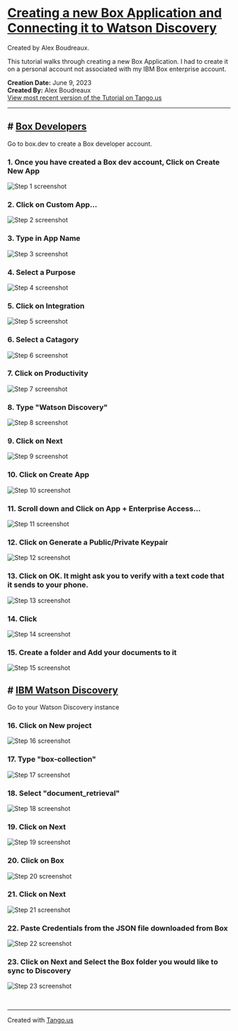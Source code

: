# [Creating a new Box Application and Connecting it to Watson Discovery ](https://app.tango.us/app/workflow/1c96b5a8-e4e9-4427-b079-f9d074e325e6?utm_source=markdown&utm_medium=markdown&utm_campaign=workflow%20export%20links)

Created by Alex Boudreaux.

This tutorial walks through creating a new Box Application. I had to create it on a personal account not associated with my IBM Box enterprise account.

__Creation Date:__ June 9, 2023  
__Created By:__ Alex Boudreaux  
[View most recent version of the Tutorial on Tango.us](https://app.tango.us/app/workflow/1c96b5a8-e4e9-4427-b079-f9d074e325e6?utm_source=markdown&utm_medium=markdown&utm_campaign=workflow%20export%20links)



***




## # [Box Developers](https://ibmwatsonsandbox.app.box.com/developers/console/newapp)
Go to box.dev to create a Box developer account.


### 1. Once you have created a Box dev account, Click on Create New App
![Step 1 screenshot](https://images.tango.us/workflows/1c96b5a8-e4e9-4427-b079-f9d074e325e6/steps/100c938a-6671-439a-800d-f9afc0c94e2a/c80c1e5a-780b-4c4d-a505-197d9d136eda.png?crop=focalpoint&fit=crop&fp-x=0.9457&fp-y=0.1043&fp-z=2.9466&w=1200&border=2%2CF4F2F7&border-radius=8%2C8%2C8%2C8&border-radius-inner=8%2C8%2C8%2C8&blend-align=bottom&blend-mode=normal&blend-x=0&blend-w=1200&blend64=aHR0cHM6Ly9pbWFnZXMudGFuZ28udXMvc3RhdGljL21hZGUtd2l0aC10YW5nby13YXRlcm1hcmstdjIucG5n&mark-x=867&mark-y=169&m64=aHR0cHM6Ly9pbWFnZXMudGFuZ28udXMvc3RhdGljL2JsYW5rLnBuZz9tYXNrPWNvcm5lcnMmYm9yZGVyPTYlMkNGRjc0NDImdz0yODImaD03OSZmaXQ9Y3JvcCZjb3JuZXItcmFkaXVzPTEw)


### 2. Click on Custom App…
![Step 2 screenshot](https://images.tango.us/workflows/1c96b5a8-e4e9-4427-b079-f9d074e325e6/steps/5b7bd69f-37af-42d5-b606-bc9aa91cb0e7/9a4e5138-28c5-4018-8f15-e9ba29d418a3.png?crop=focalpoint&fit=crop&fp-x=0.2262&fp-y=0.4213&fp-z=1.2141&w=1200&border=2%2CF4F2F7&border-radius=8%2C8%2C8%2C8&border-radius-inner=8%2C8%2C8%2C8&blend-align=bottom&blend-mode=normal&blend-x=0&blend-w=1200&blend64=aHR0cHM6Ly9pbWFnZXMudGFuZ28udXMvc3RhdGljL21hZGUtd2l0aC10YW5nby13YXRlcm1hcmstdjIucG5n&mark-x=216&mark-y=124&m64=aHR0cHM6Ly9pbWFnZXMudGFuZ28udXMvc3RhdGljL2JsYW5rLnBuZz9tYXNrPWNvcm5lcnMmYm9yZGVyPTYlMkNGRjc0NDImdz0yMjcmaD00MzImZml0PWNyb3AmY29ybmVyLXJhZGl1cz0xMA%3D%3D)


### 3. Type in App Name
![Step 3 screenshot](https://images.tango.us/workflows/1c96b5a8-e4e9-4427-b079-f9d074e325e6/steps/ea67eb07-8af6-465b-9a2e-ca07d9256e97/8f03023d-f100-4472-be4d-34d1a934c690.png?crop=focalpoint&fit=crop&fp-x=0.5003&fp-y=0.4094&fp-z=1.7487&w=1200&border=2%2CF4F2F7&border-radius=8%2C8%2C8%2C8&border-radius-inner=8%2C8%2C8%2C8&blend-align=bottom&blend-mode=normal&blend-x=0&blend-w=1200&blend64=aHR0cHM6Ly9pbWFnZXMudGFuZ28udXMvc3RhdGljL21hZGUtd2l0aC10YW5nby13YXRlcm1hcmstdjIucG5n&mark-x=315&mark-y=316&m64=aHR0cHM6Ly9pbWFnZXMudGFuZ28udXMvc3RhdGljL2JsYW5rLnBuZz9tYXNrPWNvcm5lcnMmYm9yZGVyPTYlMkNGRjc0NDImdz01NzAmaD00NyZmaXQ9Y3JvcCZjb3JuZXItcmFkaXVzPTEw)


### 4. Select a Purpose
![Step 4 screenshot](https://images.tango.us/workflows/1c96b5a8-e4e9-4427-b079-f9d074e325e6/steps/36636139-2a1c-4960-9134-452e85974b75/0c589705-eff7-404e-90cd-1552bcef1b05.png?crop=focalpoint&fit=crop&fp-x=0.5003&fp-y=0.6496&fp-z=1.7487&w=1200&border=2%2CF4F2F7&border-radius=8%2C8%2C8%2C8&border-radius-inner=8%2C8%2C8%2C8&blend-align=bottom&blend-mode=normal&blend-x=0&blend-w=1200&blend64=aHR0cHM6Ly9pbWFnZXMudGFuZ28udXMvc3RhdGljL21hZGUtd2l0aC10YW5nby13YXRlcm1hcmstdjIucG5n&mark-x=315&mark-y=315&m64=aHR0cHM6Ly9pbWFnZXMudGFuZ28udXMvc3RhdGljL2JsYW5rLnBuZz9tYXNrPWNvcm5lcnMmYm9yZGVyPTYlMkNGRjc0NDImdz01NzAmaD00OSZmaXQ9Y3JvcCZjb3JuZXItcmFkaXVzPTEw)


### 5. Click on Integration
![Step 5 screenshot](https://images.tango.us/workflows/1c96b5a8-e4e9-4427-b079-f9d074e325e6/steps/f1dc2600-e9f5-4d17-bc39-ce56db52f584/f019c193-deef-4f82-ab34-d8354532359c.png?crop=focalpoint&fit=crop&fp-x=0.4989&fp-y=0.4026&fp-z=1.7607&w=1200&border=2%2CF4F2F7&border-radius=8%2C8%2C8%2C8&border-radius-inner=8%2C8%2C8%2C8&blend-align=bottom&blend-mode=normal&blend-x=0&blend-w=1200&blend64=aHR0cHM6Ly9pbWFnZXMudGFuZ28udXMvc3RhdGljL21hZGUtd2l0aC10YW5nby13YXRlcm1hcmstdjIucG5n&mark-x=317&mark-y=314&m64=aHR0cHM6Ly9pbWFnZXMudGFuZ28udXMvc3RhdGljL2JsYW5rLnBuZz9tYXNrPWNvcm5lcnMmYm9yZGVyPTYlMkNGRjc0NDImdz01NjYmaD01MiZmaXQ9Y3JvcCZjb3JuZXItcmFkaXVzPTEw)


### 6. Select a Catagory 
![Step 6 screenshot](https://images.tango.us/workflows/1c96b5a8-e4e9-4427-b079-f9d074e325e6/steps/3188ff9c-875a-47ab-b6f7-168af3fcc3b8/bc1230d4-539f-4bae-b38d-48cb7aedfb58.png?crop=focalpoint&fit=crop&fp-x=0.4989&fp-y=0.6024&fp-z=1.7572&w=1200&border=2%2CF4F2F7&border-radius=8%2C8%2C8%2C8&border-radius-inner=8%2C8%2C8%2C8&blend-align=bottom&blend-mode=normal&blend-x=0&blend-w=1200&blend64=aHR0cHM6Ly9pbWFnZXMudGFuZ28udXMvc3RhdGljL21hZGUtd2l0aC10YW5nby13YXRlcm1hcmstdjIucG5n&mark-x=316&mark-y=315&m64=aHR0cHM6Ly9pbWFnZXMudGFuZ28udXMvc3RhdGljL2JsYW5rLnBuZz9tYXNrPWNvcm5lcnMmYm9yZGVyPTYlMkNGRjc0NDImdz01NjcmaD00OSZmaXQ9Y3JvcCZjb3JuZXItcmFkaXVzPTEw)


### 7. Click on Productivity
![Step 7 screenshot](https://images.tango.us/workflows/1c96b5a8-e4e9-4427-b079-f9d074e325e6/steps/04121196-f73c-45fc-a696-84bd05de36bf/d025af45-789f-4789-be15-ee442818c3ee.png?crop=focalpoint&fit=crop&fp-x=0.4989&fp-y=0.3740&fp-z=1.7607&w=1200&border=2%2CF4F2F7&border-radius=8%2C8%2C8%2C8&border-radius-inner=8%2C8%2C8%2C8&blend-align=bottom&blend-mode=normal&blend-x=0&blend-w=1200&blend64=aHR0cHM6Ly9pbWFnZXMudGFuZ28udXMvc3RhdGljL21hZGUtd2l0aC10YW5nby13YXRlcm1hcmstdjIucG5n&mark-x=317&mark-y=314&m64=aHR0cHM6Ly9pbWFnZXMudGFuZ28udXMvc3RhdGljL2JsYW5rLnBuZz9tYXNrPWNvcm5lcnMmYm9yZGVyPTYlMkNGRjc0NDImdz01NjYmaD01MiZmaXQ9Y3JvcCZjb3JuZXItcmFkaXVzPTEw)


### 8. Type "Watson Discovery"
![Step 8 screenshot](https://images.tango.us/workflows/1c96b5a8-e4e9-4427-b079-f9d074e325e6/steps/0bd3d620-2954-4f90-bcec-29d1b98a8e0a/b3466575-0b5f-4df2-a496-3c166ebca808.png?crop=focalpoint&fit=crop&fp-x=0.4989&fp-y=0.6791&fp-z=1.7572&w=1200&border=2%2CF4F2F7&border-radius=8%2C8%2C8%2C8&border-radius-inner=8%2C8%2C8%2C8&blend-align=bottom&blend-mode=normal&blend-x=0&blend-w=1200&blend64=aHR0cHM6Ly9pbWFnZXMudGFuZ28udXMvc3RhdGljL21hZGUtd2l0aC10YW5nby13YXRlcm1hcmstdjIucG5n&mark-x=316&mark-y=316&m64=aHR0cHM6Ly9pbWFnZXMudGFuZ28udXMvc3RhdGljL2JsYW5rLnBuZz9tYXNrPWNvcm5lcnMmYm9yZGVyPTYlMkNGRjc0NDImdz01NjcmaD00NyZmaXQ9Y3JvcCZjb3JuZXItcmFkaXVzPTEw)


### 9. Click on Next
![Step 9 screenshot](https://images.tango.us/workflows/1c96b5a8-e4e9-4427-b079-f9d074e325e6/steps/df9ccb4b-3154-4e86-a43e-19d10aa5166f/7abbbf3e-0cff-462b-91cd-553e0e7447ac.png?crop=focalpoint&fit=crop&fp-x=0.6150&fp-y=0.7441&fp-z=2.9306&w=1200&border=2%2CF4F2F7&border-radius=8%2C8%2C8%2C8&border-radius-inner=8%2C8%2C8%2C8&blend-align=bottom&blend-mode=normal&blend-x=0&blend-w=1200&blend64=aHR0cHM6Ly9pbWFnZXMudGFuZ28udXMvc3RhdGljL21hZGUtd2l0aC10YW5nby13YXRlcm1hcmstdjIucG5n&mark-x=528&mark-y=293&m64=aHR0cHM6Ly9pbWFnZXMudGFuZ28udXMvc3RhdGljL2JsYW5rLnBuZz9tYXNrPWNvcm5lcnMmYm9yZGVyPTYlMkNGRjc0NDImdz0xNDUmaD05NCZmaXQ9Y3JvcCZjb3JuZXItcmFkaXVzPTEw)


### 10. Click on Create App
![Step 10 screenshot](https://images.tango.us/workflows/1c96b5a8-e4e9-4427-b079-f9d074e325e6/steps/865737eb-796d-4316-b0d7-90d22bf404bc/6ef146bc-87c0-4f2a-87be-dfeb6a09cc1f.png?crop=focalpoint&fit=crop&fp-x=0.6036&fp-y=0.7441&fp-z=2.7384&w=1200&border=2%2CF4F2F7&border-radius=8%2C8%2C8%2C8&border-radius-inner=8%2C8%2C8%2C8&blend-align=bottom&blend-mode=normal&blend-x=0&blend-w=1200&blend64=aHR0cHM6Ly9pbWFnZXMudGFuZ28udXMvc3RhdGljL21hZGUtd2l0aC10YW5nby13YXRlcm1hcmstdjIucG5n&mark-x=493&mark-y=296&m64=aHR0cHM6Ly9pbWFnZXMudGFuZ28udXMvc3RhdGljL2JsYW5rLnBuZz9tYXNrPWNvcm5lcnMmYm9yZGVyPTYlMkNGRjc0NDImdz0yMTQmaD04OCZmaXQ9Y3JvcCZjb3JuZXItcmFkaXVzPTEw)


### 11. Scroll down and Click on App + Enterprise Access…
![Step 11 screenshot](https://images.tango.us/workflows/1c96b5a8-e4e9-4427-b079-f9d074e325e6/steps/cb8ec41e-d7a4-4a5d-bfa4-62a91fee4925/5367accb-a837-46a5-ad71-f7d28fde26c1.png?crop=focalpoint&fit=crop&fp-x=0.5370&fp-y=0.5157&fp-z=1.8313&w=1200&border=2%2CF4F2F7&border-radius=8%2C8%2C8%2C8&border-radius-inner=8%2C8%2C8%2C8&blend-align=bottom&blend-mode=normal&blend-x=0&blend-w=1200&blend64=aHR0cHM6Ly9pbWFnZXMudGFuZ28udXMvc3RhdGljL21hZGUtd2l0aC10YW5nby13YXRlcm1hcmstdjIucG5n&mark-x=429&mark-y=187&m64=aHR0cHM6Ly9pbWFnZXMudGFuZ28udXMvc3RhdGljL2JsYW5rLnBuZz9tYXNrPWNvcm5lcnMmYm9yZGVyPTYlMkNGRjc0NDImdz0zNDMmaD0zMDYmZml0PWNyb3AmY29ybmVyLXJhZGl1cz0xMA%3D%3D)


### 12. Click on Generate a Public/Private Keypair
![Step 12 screenshot](https://images.tango.us/workflows/1c96b5a8-e4e9-4427-b079-f9d074e325e6/steps/69406778-6a33-4019-b262-1704ac0fc1b7/0889dc70-67d1-445a-8e4e-d6ec381f81f1.png?crop=focalpoint&fit=crop&fp-x=0.4579&fp-y=0.5404&fp-z=2.2650&w=1200&border=2%2CF4F2F7&border-radius=8%2C8%2C8%2C8&border-radius-inner=8%2C8%2C8%2C8&blend-align=bottom&blend-mode=normal&blend-x=0&blend-w=1200&blend64=aHR0cHM6Ly9pbWFnZXMudGFuZ28udXMvc3RhdGljL21hZGUtd2l0aC10YW5nby13YXRlcm1hcmstdjIucG5n&mark-x=408&mark-y=309&m64=aHR0cHM6Ly9pbWFnZXMudGFuZ28udXMvc3RhdGljL2JsYW5rLnBuZz9tYXNrPWNvcm5lcnMmYm9yZGVyPTYlMkNGRjc0NDImdz0zODUmaD02MSZmaXQ9Y3JvcCZjb3JuZXItcmFkaXVzPTEw)


### 13. Click on OK. It might ask you to verify with a text code that it sends to your phone. 
![Step 13 screenshot](https://images.tango.us/workflows/1c96b5a8-e4e9-4427-b079-f9d074e325e6/steps/e4b05e06-c3c6-4737-b7b3-ec2475f5cb9a/88bd56f4-b0fe-40e2-8b08-46ed20eace3f.png?crop=focalpoint&fit=crop&fp-x=0.5961&fp-y=0.5683&fp-z=2.8567&w=1200&border=2%2CF4F2F7&border-radius=8%2C8%2C8%2C8&border-radius-inner=8%2C8%2C8%2C8&blend-align=bottom&blend-mode=normal&blend-x=0&blend-w=1200&blend64=aHR0cHM6Ly9pbWFnZXMudGFuZ28udXMvc3RhdGljL21hZGUtd2l0aC10YW5nby13YXRlcm1hcmstdjIucG5n&mark-x=539&mark-y=275&m64=aHR0cHM6Ly9pbWFnZXMudGFuZ28udXMvc3RhdGljL2JsYW5rLnBuZz9tYXNrPWNvcm5lcnMmYm9yZGVyPTYlMkNGRjc0NDImdz0xMjImaD05MiZmaXQ9Y3JvcCZjb3JuZXItcmFkaXVzPTEw)


### 14. Click 
![Step 14 screenshot](https://images.tango.us/workflows/1c96b5a8-e4e9-4427-b079-f9d074e325e6/steps/82370a16-870e-4287-ad79-a0f4d5e6fa61/b61c7733-8870-48aa-9073-926c7472d38d.png?crop=focalpoint&fit=crop&fp-x=0.5000&fp-y=0.5000&w=1200&border=2%2CF4F2F7&border-radius=8%2C8%2C8%2C8&border-radius-inner=8%2C8%2C8%2C8&blend-align=bottom&blend-mode=normal&blend-x=0&blend-w=1200&blend64=aHR0cHM6Ly9pbWFnZXMudGFuZ28udXMvc3RhdGljL21hZGUtd2l0aC10YW5nby13YXRlcm1hcmstdjIucG5n)


### 15. Create a folder and Add your documents to it
![Step 15 screenshot](https://images.tango.us/workflows/1c96b5a8-e4e9-4427-b079-f9d074e325e6/steps/cb48d3c4-4080-4dae-98e3-b29686c6f498/4f869961-6eed-4d2e-9653-ca08c62d36e4.png?crop=focalpoint&fit=crop&fp-x=0.5000&fp-y=0.5000&w=1200&border=2%2CF4F2F7&border-radius=8%2C8%2C8%2C8&border-radius-inner=8%2C8%2C8%2C8&blend-align=bottom&blend-mode=normal&blend-x=0&blend-w=1200&blend64=aHR0cHM6Ly9pbWFnZXMudGFuZ28udXMvc3RhdGljL21hZGUtd2l0aC10YW5nby13YXRlcm1hcmstdjIucG5n)


## # [IBM Watson Discovery](https://us-south.discovery.watson.cloud.ibm.com/v2/instances/crn%3Av1%3Abluemix%3Apublic%3Adiscovery%3Aus-south%3Aa%2Fead8711ba2cc4d08a16fd37427f4f01a%3A94115f22-a839-4316-b868-9a3b7680108d%3A%3A/projects/new/setup/type)
Go to your Watson Discovery instance


### 16. Click on New project
![Step 16 screenshot](https://images.tango.us/workflows/1c96b5a8-e4e9-4427-b079-f9d074e325e6/steps/22e2a3c7-4c00-4195-ab6a-960864bb8cd5/c9a55daa-0f98-4371-aa92-999b2de1d21f.png?crop=focalpoint&fit=crop&fp-x=0.9476&fp-y=0.3962&fp-z=2.8567&w=1200&border=2%2CF4F2F7&border-radius=8%2C8%2C8%2C8&border-radius-inner=8%2C8%2C8%2C8&blend-align=bottom&blend-mode=normal&blend-x=0&blend-w=1200&blend64=aHR0cHM6Ly9pbWFnZXMudGFuZ28udXMvc3RhdGljL21hZGUtd2l0aC10YW5nby13YXRlcm1hcmstdjIucG5n&mark-x=862&mark-y=275&m64=aHR0cHM6Ly9pbWFnZXMudGFuZ28udXMvc3RhdGljL2JsYW5rLnBuZz9tYXNrPWNvcm5lcnMmYm9yZGVyPTYlMkNGRjc0NDImdz0zMTcmaD05MiZmaXQ9Y3JvcCZjb3JuZXItcmFkaXVzPTEw)


### 17. Type "box-collection"
![Step 17 screenshot](https://images.tango.us/workflows/1c96b5a8-e4e9-4427-b079-f9d074e325e6/steps/60d25429-568f-4d52-8155-1dfd3b9ab6b1/8d98e4fc-7ab2-48b6-844b-d4f400ea60d1.png?crop=focalpoint&fit=crop&fp-x=0.3822&fp-y=0.2461&fp-z=1.7624&w=1200&border=2%2CF4F2F7&border-radius=8%2C8%2C8%2C8&border-radius-inner=8%2C8%2C8%2C8&blend-align=bottom&blend-mode=normal&blend-x=0&blend-w=1200&blend64=aHR0cHM6Ly9pbWFnZXMudGFuZ28udXMvc3RhdGljL21hZGUtd2l0aC10YW5nby13YXRlcm1hcmstdjIucG5n&mark-x=317&mark-y=250&m64=aHR0cHM6Ly9pbWFnZXMudGFuZ28udXMvc3RhdGljL2JsYW5rLnBuZz9tYXNrPWNvcm5lcnMmYm9yZGVyPTYlMkNGRjc0NDImdz01NjYmaD01NyZmaXQ9Y3JvcCZjb3JuZXItcmFkaXVzPTEw)


### 18. Select "document_retrieval"
![Step 18 screenshot](https://images.tango.us/workflows/1c96b5a8-e4e9-4427-b079-f9d074e325e6/steps/b31c4055-524e-41b9-974c-fbb1f2aae590/238a09ab-b86a-4ea4-b814-92ab129c3ebc.png?crop=focalpoint&fit=crop&fp-x=0.5000&fp-y=0.5000&w=1200&border=2%2CF4F2F7&border-radius=8%2C8%2C8%2C8&border-radius-inner=8%2C8%2C8%2C8&blend-align=bottom&blend-mode=normal&blend-x=0&blend-w=1200&blend64=aHR0cHM6Ly9pbWFnZXMudGFuZ28udXMvc3RhdGljL21hZGUtd2l0aC10YW5nby13YXRlcm1hcmstdjIucG5n&mark-x=72&mark-y=204&m64=aHR0cHM6Ly9pbWFnZXMudGFuZ28udXMvc3RhdGljL2JsYW5rLnBuZz9tYXNrPWNvcm5lcnMmYm9yZGVyPTQlMkNGRjc0NDImdz0zMzEmaD00NDcmZml0PWNyb3AmY29ybmVyLXJhZGl1cz0xMA%3D%3D)


### 19. Click on Next
![Step 19 screenshot](https://images.tango.us/workflows/1c96b5a8-e4e9-4427-b079-f9d074e325e6/steps/9a3b63ef-5e66-49b6-82b6-5b71e3c78297/6c755720-0e59-4cc4-a78f-e28a5eb7026c.png?crop=focalpoint&fit=crop&fp-x=0.9515&fp-y=0.9625&fp-z=4.0000&w=1200&border=2%2CF4F2F7&border-radius=8%2C8%2C8%2C8&border-radius-inner=8%2C8%2C8%2C8&blend-align=bottom&blend-mode=normal&blend-x=0&blend-w=1200&blend64=aHR0cHM6Ly9pbWFnZXMudGFuZ28udXMvc3RhdGljL21hZGUtd2l0aC10YW5nby13YXRlcm1hcmstdjIucG5n&mark-x=810&mark-y=470&m64=aHR0cHM6Ly9pbWFnZXMudGFuZ28udXMvc3RhdGljL2JsYW5rLnBuZz9tYXNrPWNvcm5lcnMmYm9yZGVyPTYlMkNGRjc0NDImdz0zMTYmaD0xNTAmZml0PWNyb3AmY29ybmVyLXJhZGl1cz0xMA%3D%3D)


### 20. Click on Box
![Step 20 screenshot](https://images.tango.us/workflows/1c96b5a8-e4e9-4427-b079-f9d074e325e6/steps/34f2db2a-c84f-4d8a-8cc6-47cb5d20fdb9/fb7b3f0e-f334-4878-87bd-f44ac8f46cbf.png?crop=focalpoint&fit=crop&fp-x=0.6331&fp-y=0.2998&fp-z=2.0374&w=1200&border=2%2CF4F2F7&border-radius=8%2C8%2C8%2C8&border-radius-inner=8%2C8%2C8%2C8&blend-align=bottom&blend-mode=normal&blend-x=0&blend-w=1200&blend64=aHR0cHM6Ly9pbWFnZXMudGFuZ28udXMvc3RhdGljL21hZGUtd2l0aC10YW5nby13YXRlcm1hcmstdjIucG5n&mark-x=459&mark-y=196&m64=aHR0cHM6Ly9pbWFnZXMudGFuZ28udXMvc3RhdGljL2JsYW5rLnBuZz9tYXNrPWNvcm5lcnMmYm9yZGVyPTYlMkNGRjc0NDImdz0yODImaD0yNDkmZml0PWNyb3AmY29ybmVyLXJhZGl1cz0xMA%3D%3D)


### 21. Click on Next
![Step 21 screenshot](https://images.tango.us/workflows/1c96b5a8-e4e9-4427-b079-f9d074e325e6/steps/9267d13f-a58b-4c9f-85a1-3ac5949477d3/fa94ed4d-fb77-46d8-b610-2f5021f8f63b.png?crop=focalpoint&fit=crop&fp-x=0.9515&fp-y=0.9625&fp-z=4.0000&w=1200&border=2%2CF4F2F7&border-radius=8%2C8%2C8%2C8&border-radius-inner=8%2C8%2C8%2C8&blend-align=bottom&blend-mode=normal&blend-x=0&blend-w=1200&blend64=aHR0cHM6Ly9pbWFnZXMudGFuZ28udXMvc3RhdGljL21hZGUtd2l0aC10YW5nby13YXRlcm1hcmstdjIucG5n&mark-x=810&mark-y=470&m64=aHR0cHM6Ly9pbWFnZXMudGFuZ28udXMvc3RhdGljL2JsYW5rLnBuZz9tYXNrPWNvcm5lcnMmYm9yZGVyPTYlMkNGRjc0NDImdz0zMTYmaD0xNTAmZml0PWNyb3AmY29ybmVyLXJhZGl1cz0xMA%3D%3D)


### 22. Paste Credentials from the JSON file downloaded from Box
![Step 22 screenshot](https://images.tango.us/workflows/1c96b5a8-e4e9-4427-b079-f9d074e325e6/steps/944f86a6-9ec3-4797-873c-e2681fc25234/0b065ac5-6bcc-4682-9aa6-6cd5f647e162.png?crop=focalpoint&fit=crop&fp-x=0.5000&fp-y=0.5000&w=1200&border=2%2CF4F2F7&border-radius=8%2C8%2C8%2C8&border-radius-inner=8%2C8%2C8%2C8&blend-align=bottom&blend-mode=normal&blend-x=0&blend-w=1200&blend64=aHR0cHM6Ly9pbWFnZXMudGFuZ28udXMvc3RhdGljL21hZGUtd2l0aC10YW5nby13YXRlcm1hcmstdjIucG5n&mark-x=180&mark-y=1177&m64=aHR0cHM6Ly9pbWFnZXMudGFuZ28udXMvc3RhdGljL2JsYW5rLnBuZz9tYXNrPWNvcm5lcnMmYm9yZGVyPTQlMkNGRjc0NDImdz04NjYmaD03NSZmaXQ9Y3JvcCZjb3JuZXItcmFkaXVzPTEw)


### 23. Click on Next and Select the Box folder you would like to sync to Discovery 
![Step 23 screenshot](https://images.tango.us/workflows/1c96b5a8-e4e9-4427-b079-f9d074e325e6/steps/7b856a90-40e8-48ff-9410-5fab3e8421cf/5d5538f7-c533-42ea-9826-9bba26c66cde.png?crop=focalpoint&fit=crop&fp-x=0.9515&fp-y=0.9646&fp-z=4.0000&w=1200&border=2%2CF4F2F7&border-radius=8%2C8%2C8%2C8&border-radius-inner=8%2C8%2C8%2C8&blend-align=bottom&blend-mode=normal&blend-x=0&blend-w=1200&blend64=aHR0cHM6Ly9pbWFnZXMudGFuZ28udXMvc3RhdGljL21hZGUtd2l0aC10YW5nby13YXRlcm1hcmstdjIucG5n&mark-x=810&mark-y=508&m64=aHR0cHM6Ly9pbWFnZXMudGFuZ28udXMvc3RhdGljL2JsYW5rLnBuZz9tYXNrPWNvcm5lcnMmYm9yZGVyPTYlMkNGRjc0NDImdz0zMTYmaD0xNTAmZml0PWNyb3AmY29ybmVyLXJhZGl1cz0xMA%3D%3D)

<br/>

***
Created with [Tango.us](https://tango.us?utm_source=markdown&utm_medium=markdown&utm_campaign=workflow%20export%20links)